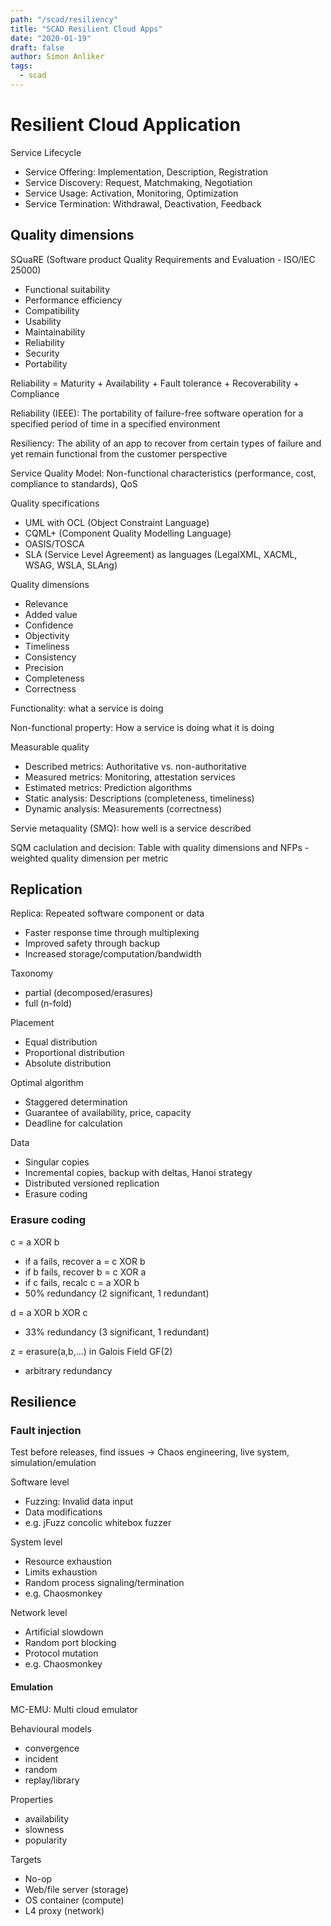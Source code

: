 ```yaml
---
path: "/scad/resiliency"
title: "SCAD Resilient Cloud Apps"
date: "2020-01-19"
draft: false
author: Simon Anliker
tags:
  - scad
---
```


# Resilient Cloud Application

Service Lifecycle
- Service Offering: Implementation, Description, Registration
- Service Discovery: Request, Matchmaking, Negotiation
- Service Usage: Activation, Monitoring, Optimization
- Service Termination: Withdrawal, Deactivation, Feedback

## Quality dimensions

SQuaRE (Software product Quality Requirements and Evaluation - ISO/IEC 25000)
- Functional suitability
- Performance efficiency
- Compatibility
- Usability
- Maintainability
- Reliability
- Security
- Portability


Reliability = Maturity + Availability + Fault tolerance + Recoverability + Compliance

Reliability (IEEE): The portability of failure-free software operation for a specified period of time in a specified environment

Resiliency: The ability of an app to recover from certain types of failure and yet remain functional from the customer perspective

Service Quality Model: Non-functional characteristics (performance, cost, compliance to standards), QoS


Quality specifications
- UML with OCL (Object Constraint Language)
- CQML+ (Component Quality Modelling Language)
- OASIS/TOSCA
- SLA (Service Level Agreement) as languages (LegalXML, XACML, WSAG, WSLA, SLAng)

Quality dimensions
- Relevance
- Added value
- Confidence
- Objectivity
- Timeliness
- Consistency
- Precision
- Completeness
- Correctness

Functionality: what a service is doing

Non-functional property: How a service is doing what it is doing

Measurable quality
- Described metrics: Authoritative vs. non-authoritative
- Measured metrics: Monitoring, attestation services
- Estimated metrics: Prediction algorithms
- Static analysis: Descriptions (completeness, timeliness)
- Dynamic analysis: Measurements (correctness)

Servie metaquality (SMQ): how well is a service described

SQM caclulation and decision: Table with quality dimensions and NFPs - weighted quality dimension per metric


## Replication

Replica: Repeated software component or data
- Faster response time through multiplexing
- Improved safety through backup
- Increased storage/computation/bandwidth

Taxonomy
- partial (decomposed/erasures)
- full (n-fold)

Placement
- Equal distribution 
- Proportional distribution
- Absolute distribution

Optimal algorithm
- Staggered determination
- Guarantee of availability, price, capacity
- Deadline for calculation

Data
- Singular copies
- Incremental copies, backup with deltas, Hanoi strategy
- Distributed versioned replication
- Erasure coding

### Erasure coding

c = a XOR b
- if a fails, recover a = c XOR b
- if b fails, recover b = c XOR a
- if c fails, recalc  c = a XOR b
- 50% redundancy (2 significant, 1 redundant)

d = a XOR b XOR c
- 33% redundancy (3 significant, 1 redundant)

z = erasure(a,b,...) in Galois Field GF(2)
- arbitrary redundancy


## Resilience

### Fault injection

Test before releases, find issues -> 
Chaos engineering, live system, simulation/emulation

Software level
- Fuzzing: Invalid data input
- Data modifications
- e.g. jFuzz concolic whitebox fuzzer

System level
- Resource exhaustion
- Limits exhaustion
- Random process signaling/termination
- e.g. Chaosmonkey

Network level
- Artificial slowdown
- Random port blocking
- Protocol mutation
- e.g. Chaosmonkey
    

#### Emulation

MC-EMU: Multi cloud emulator 

Behavioural models
- convergence
- incident
- random
- replay/library

Properties
- availability
- slowness
- popularity

Targets
- No-op
- Web/file server (storage)
- OS container (compute)
- L4 proxy (network)



